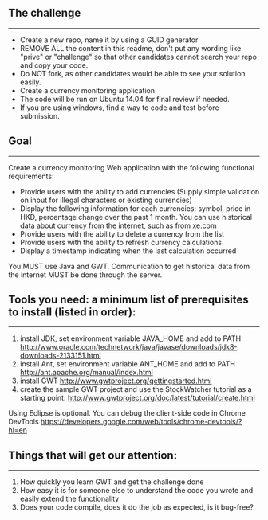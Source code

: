## The challenge
---
* Create a new repo, name it by using a GUID generator
* REMOVE ALL the content in this readme, don't put any wording like "prive" or "challenge" so that other candidates cannot search your repo and copy your code.
* Do NOT fork, as other candidates would be able to see your solution easily.
* Create a currency monitoring application
* The code will be run on Ubuntu 14.04 for final review if needed.
* If you are using windows, find a way to code and test before submission.


## Goal
---
Create a currency monitoring Web application with the following functional requirements:
* Provide users with the ability to add currencies (Supply simple validation on input for illegal characters or existing currencies)
* Display the following information for each currencies: symbol, price in HKD, percentage change over the past 1 month. You can use  historical data about currency from the internet, such as from xe.com
* Provide users with the ability to delete a currency from the list
* Provide users with the ability to refresh currency calculations
* Display a timestamp indicating when the last calculation occurred

You MUST use Java and GWT.
Communication to get historical data from the internet MUST be done through the server. 

## Tools you need: a minimum list of prerequisites to install (listed in order):
---
1. install JDK, set environment variable JAVA_HOME and add to PATH
	http://www.oracle.com/technetwork/java/javase/downloads/jdk8-downloads-2133151.html
2. install Ant, set environment variable ANT_HOME and add to PATH
	http://ant.apache.org/manual/index.html
3. install GWT
	http://www.gwtproject.org/gettingstarted.html
4. create the sample GWT project and use the StockWatcher tutorial as a starting point:
	http://www.gwtproject.org/doc/latest/tutorial/create.html

Using Eclipse is optional. You can debug the client-side code in Chrome DevTools
	https://developers.google.com/web/tools/chrome-devtools/?hl=en


## Things that will get our attention:
---
1. How quickly you learn GWT and get the challenge done
2. How easy it is for someone else to understand the code you wrote and easily extend the functionality
3. Does your code compile, does it do the job as expected, is it bug-free?
